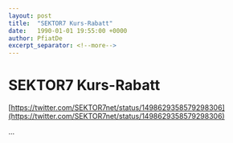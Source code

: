 ```yaml
---
layout: post
title:  "SEKTOR7 Kurs-Rabatt"
date:   1990-01-01 19:55:00 +0000
author: PfiatDe
excerpt_separator: <!--more-->
---
```


# SEKTOR7 Kurs-Rabatt
[https://twitter.com/SEKTOR7net/status/1498629358579298306](https://twitter.com/SEKTOR7net/status/1498629358579298306)

...
<!--more-->
